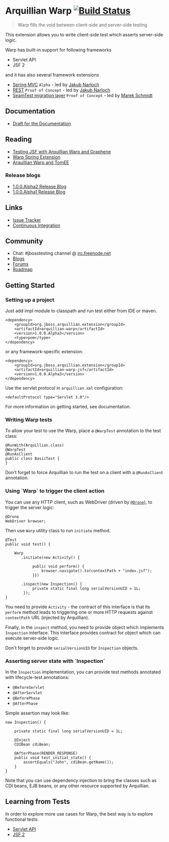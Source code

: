 Arquillian Warp [![Build Status](https://buildhive.cloudbees.com/job/arquillian/job/arquillian-extension-warp/badge/icon)](https://buildhive.cloudbees.com/job/arquillian/job/arquillian-extension-warp/)
===============

> Warp fills the void between client-side and server-side testing

This extension allows you to write client-side test which asserts server-side logic.

Warp has built-in support for following frameworks

* Servlet API
* JSF 2

and it has also several framework extensions

* [Spring MVC](http://arquillian.org/blog/2012/07/24/arquillian-extension-spring-1-0-0-Alpha2/) `Alpha` - led by [Jakub Narloch](https://github.com/jmnarloch/)
* [REST](https://github.com/jmnarloch/arquillian-extension-warp-rest/blob/master/ftest/ftest-resteasy/src/test/java/org/jboss/arquillian/quickstart/resteasy/service/rs/StockServiceAjaxTestCase.java#L78) `Proof of Concept` - led by [Jakub Narloch](https://github.com/jmnarloch/)
* [SeamTest migration layer](https://github.com/maschmid/warped-seam-test) `Proof of Concept` - led by [Marek Schmidt](https://github.com/maschmid)

Documentation
-------------

* [Draft for the Documentation](https://github.com/lfryc/arquillian.github.com/blob/warp-docs/docs/warp.adoc)

Reading
-------

* [Testing JSF with Arquillian Warp and Graphene](http://lukas.fryc.eu/blog/tags/testing-jsf/)
* [Warp Spring Extension](http://arquillian.org/blog/2012/07/24/arquillian-extension-spring-1-0-0-Alpha2/)
* [Arquillian Warp and TomEE](http://rmannibucau.wordpress.com/2012/10/23/arquillian-warp-and-tomee/)

<h3>Release blogs</h3>

* [1.0.0.Alpha2 Release Blog](http://arquillian.org/blog/2013/01/15/arquillian-extension-warp-1-0-0-Alpha2/)
* [1.0.0.Alpha1 Release Blog](http://arquillian.org/blog/2012/05/27/arquillian-extension-warp-1-0-0-Alpha1/)

Links
-----

* [Issue Tracker](https://issues.jboss.org/browse/ARQ/component/12315782)
* [Continuous Integration](https://arquillian.ci.cloudbees.com/job/Arquillian-Extension-Warp/)

Community
---------

* Chat: #jbosstesting channel @ [irc.freenode.net](http://webchat.freenode.net/)
* [Blogs](http://arquillian.org/blog/tags/warp/)
* [Forums](https://community.jboss.org/en/arquillian/dev)
* [Roadmap](https://community.jboss.org/thread/222044)

Getting Started
---------------

<h3>Setting up a project</h3>

Just add impl module to classpath and run test either from IDE or maven.

    <dependency>
        <groupId>org.jboss.arquillian.extension</groupId>
        <artifactId>arquillian-warp</artifactId>
        <version>1.0.0.Alpha3</version>
        <type>pom</type>
    </dependency>

or any framework-specific extension:

    <dependency>
        <groupId>org.jboss.arquillian.extension</groupId>
        <artifactId>arquillian-warp-jsf</artifactId>
        <version>1.0.0.Alpha3</version>
    </dependency>

Use the servlet protocol in `arquillian.xml` configuration:

    <defaultProtocol type="Servlet 3.0"/>

For more information on getting started, see documentation.

<h3>Writing Warp tests</h3>

To allow your test to use the Warp, place a `@WarpTest` annotation to the test class:

    @RunWith(Arquillian.class)
    @WarpTest
    @RunAsClient
    public class BasicTest {
    }

Don't forget to force Arquillian to run the test on a client with a `@RunAsClient` annotation.


<h3>Using `Warp` to trigger the client action</h3>

You can use any HTTP client, such as WebDriver (driven by [`@Drone`](https://docs.jboss.org/author/display/ARQ/Drone)), to trigger the server logic:

    @Drone
    WebDriver browser;

Then use `Warp` utility class to run `initiate` method.

    @Test
    public void test() {

        Warp
           .initiate(new Activity() {

                public void perform() {
                    browser.navigate().to(contextPath + "index.jsf");
                }})

           .inspect(new Inspection() {
                private static final long serialVersionUID = 1L;
            });
    }

You need to provide `Activity` - the contract of this interface is that its `perform` method leads to triggering one or more HTTP requests against `contextPath` URL (injected by Arquillian).

Finally, in the `inspect` method, you need to provide object which implements `Inspection` interface. This interface provides contract for object which can execute server-side logic.

Don't forget to provide `serialVersionUID` for `Inspection` objects.


<h3>Asserting server state with `Inspection`</h3>

In the `Inspection` implementation, you can provide test methods annotated with lifecycle-test annotations:

* `@BeforeServlet`
* `@AfterServlet`
* `@BeforePhase`
* `@AfterPhase`

Simple assertion may look like:

    new Inspection() {

        private static final long serialVersionUID = 1L;

        @Inject
        CDIBean cdiBean;

        @AfterPhase(RENDER_RESPONSE)
        public void test_initial_state() {
            assertEquals("John", cdiBean.getName());
        }
    }

Note that you can use dependency injection to bring the classes such as CDI beans, EJB beans, or any other resource supported by Arquillian.

Learning from Tests
-------------------

In order to explore more use cases for Warp, the best way is to explore functional tests:

* [Servlet API](https://github.com/arquillian/arquillian-extension-warp/tree/master/ftest/src/test/java/org/jboss/arquillian/warp/ftest)
* [JSF 2](https://github.com/arquillian/arquillian-extension-warp/tree/master/extension/jsf-ftest/src/test/java/org/jboss/arquillian/warp/jsf/ftest)
